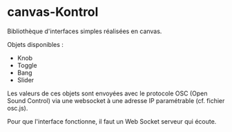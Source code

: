 # canvas-Kontrol
Bibliothèque d'interfaces simples réalisées en canvas.

Objets disponibles : 

* Knob
* Toggle
* Bang
* Slider

Les valeurs de ces objets sont envoyées avec le protocole OSC (Open Sound Control) via une websocket à une adresse IP paramétrable (cf. fichier osc.js).

Pour que l'interface fonctionne, il faut un Web Socket serveur qui écoute.

 


